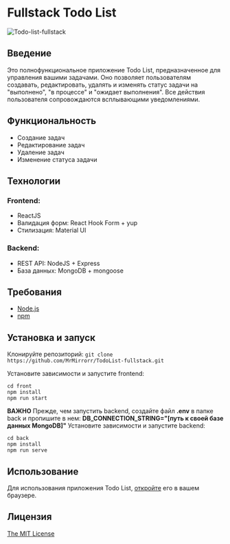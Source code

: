 # Fullstack Todo List
![Todo-list-fullstack](https://github.com/MrMirrorr/TodoList-fullstack/assets/105848492/6aebde65-a0eb-4c0f-b58f-ef71416709dd)
## Введение

Это полнофункциональное приложение Todo List, предназначенное для управления вашими задачами. Оно позволяет пользователям создавать, редактировать, удалять и изменять статус задачи на "выполнено", "в процессе" и "ожидает выполнения". Все действия пользователя сопровождаются всплывающими уведомлениями.

## Функциональность

- Создание задач
- Редактирование задач
- Удаление задач
- Изменение статуса задачи

## Технологии

### Frontend:

- ReactJS
- Валидация форм: React Hook Form + yup
- Стилизация: Material UI

### Backend:

- REST API: NodeJS + Express
- База данных: MongoDB + mongoose

## Требования

- [Node.js](https://nodejs.org/)
- [npm](https://www.npmjs.com/)

## Установка и запуск

Клонируйте репозиторий: `git clone https://github.com/MrMirrorr/TodoList-fullstack.git`

Установите зависимости и запустите frontend:

```
cd front
npm install
npm run start
```

**ВАЖНО** Прежде, чем запустить backend, создайте файл **.env** в папке back и пропишите в нем: **DB_CONNECTION_STRING="[путь к своей базе данных MongoDB]"**
Установите зависимости и запустите backend:

```
cd back
npm install
npm run serve
```

## Использование

Для использования приложения Todo List, [откройте](http://localhost:3000) его в вашем браузере.

## Лицензия

[The MIT License](https://github.com/MrMirrorr/TodoList-fullstack/blob/master/LICENSE.txt)
